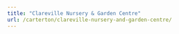 ```yaml
---
title: "Clareville Nursery & Garden Centre"
url: /carterton/clareville-nursery-and-garden-centre/
---
```

